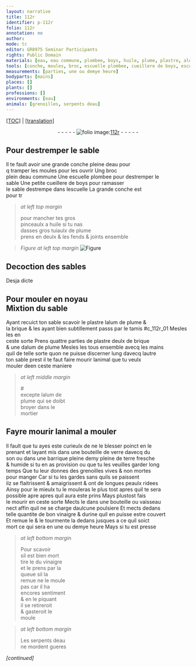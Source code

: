 ```yaml
---
layout: narrative
title: 112r
identifier: p-112r
folio: 112r
annotation: no
author:
mode: tc
editor: GR8975 Seminar Participants
rights: Public Domain
materials: [eau, eau commune, plombee, boys, huile, plume, plastre, alum de plume, brique, verre, son, terre fresche & humide, bon vinaigre, urine, vinaigre]
tools: [conche, moules, broc, escuelle plombee, cueillere de boys, escuelle, pinceaulx a huile, tuiaulx de plume, tamis, mains, mortier, bouteille de verre, barrique, bouteille ou vaisseau nect]
measurements: [parties, une ou demye heure]
bodyparts: [mains]
places: []
plants: []
professions: []
environments: [eau]
animals: [grenoilles, serpents deau]
---
```


 <p><a href="{{ site.baseurl }}/diplomatic/">[TOC]</a> | <a href="{{ site.baseurl }}/texts/p-112r_tl/" target="_blank">[translation]</a></p><div class="folio" align="center">- - - - - <a href="http://gallica.bnf.fr/ark:/12148/btv1b10500001g/f229.image" target="_blank"><img src="https://cu-mkp.github.io/2017-workshop-edition/assets/photo-icon.png" alt="folio image: " style="display:inline-block; margin-bottom:-3px;"/>112r</a> - - - - - </div>  
  

## Pour destremper le sable

 
Il te fault avoir une grande <span class="tl">conche</span> pleine d<span class="m">eau</span> pour<br/> <span class="del">q</span> tramper les <span class="tl">moules</span> pour les ouvrir Ung <span class="tl">broc</span><br/> plein d<span class="m">eau <span class="add">commune</span></span> Une <span class="tl">escuelle <span class="m">plombee</span></span> pour destremper le<br/> sable Une petite <span class="tl">cueillere de <span class="m">boys</span></span> pour ramasser<br/> le sable destrempe dans l<span class="tl">escuelle</span> <span class="del">La grande <span class="tl">conche</span> est<br/> pour tr</span>
 
> *at left top margin*
> 
> 
>   pour mancher tes gros<br/> <span class="tl">pinceaulx a <span class="m">huile</span></span> si tu nas<br/> dasses gros <span class="tl">tuiaulx de <span class="m">plume</span></span><br/> prens en deulx & les fends & joints ensemble 
 
> *Figure*
> *at left top margin*
> <a href="https://drive.google.com/open?id=0B9-oNrvWdlO5MHphUzNsdW9DQ1U" target="_blank"><img src="https://cu-mkp.github.io/GR8975-edition/assets/photo-icon.png" alt="Figure" style="display:inline-block; margin-bottom:-3px;"/></a>
 
 
  

## Decoction des sables

 
Desja dicte
 
 
  

## Pour mouler en noyau<br/> Mixtion du sable

 
Ayant recuict ton sable scavoir le <span class="m">plastre</span> l<span class="m">alum de plume</span> &<br/> la <span class="m">brique</span> & les ayant bien subtillement passs <span class="add">par le <span class="tl">tamis</span> #</span>c_112r_01 Mesles les en<br/> ceste sorte Prens quattre <span class="ms">parties</span> de <span class="m">plastre</span> deulx de <span class="m">brique</span><br/> & une d<span class="m">alum de plume</span> Mesles les tous ensemble avecq les <span class="tl"><span class="bp">mains</span></span><br/> <span class="del">quil</span> de telle sorte quon ne puisse discerner lung davecq lautre<br/> ton sable prest il te faut faire mourir lanimal que tu veulx<br/> mouler <span class="del">de</span>en ceste maniere
 
> *at left middle margin*
> 
> 
>   #<br/> excepte l<span class="m">alum de<br/> plume</span> qui se doibt<br/> broyer dans le<br/> <span class="tl">mortier</span>
 
 
  

## Fayre mourir lanimal a mouler

 
Il fault que tu ayes este curieulx de ne le blesser poinct en le<br/> prenant et layant mis dans une <span class="tl">bouteille de <span class="m">verre</span></span> <span class="del">d</span>avecq du<br/> <span class="m">son</span> ou dans une <span class="tl">barrique</span> <span class="del">pleine</span> demy pleine de <span class="m">terre fresche<br/> & humide</span> si tu en as provision ou que tu les veuilles garder <span class="tmp">long<br/> temps</span> Que tu leur donnes des <span class="al">grenoilles</span> vives & non mortes<br/> pour manger Car si tu les gardes sans quils se paissent<br/> ilz se flaitrissent & amaigrissent & ont de longues peaulx ridees<br/> Ainsy pour le mieulx tu le mouleras le plus tost <span class="del">apres</span> quil te sera<br/> possible <span class="del">apre</span> apres quil aura este prins Mays plustost fais<br/> le mourir en ceste sorte Mects le dans une <span class="tl">bouteille ou vaisseau<br/> nect</span> affin quil ne se charge daulcune poulsiere Et mects dedans<br/> telle quantite de <span class="m">bon vinaigre</span> & d<span class="m">urine</span> quil en puisse estre couvert<br/> Et remue le & le tourmente la dedans jusques a ce quil soict<br/> mort ce qui sera en <span class="ms"><span class="tmp">une ou demye heure</span></span> Mays si tu est presse
 
> *at left bottom margin*
> 
> 
>   Pour scavoir<br/> sil est bien mort<br/> tire le du <span class="m">vinaigre</span><br/> et le prens par la<br/> queue sil la<br/> remue ne le moule<br/> pas car il ha<br/> encores sentiment<br/> & en le piquant<br/> il se retireroit<br/> & gasteroit le<br/> moule
 
> *at left bottom margin*
> 
> 
>   Les <span class="al">serpents d<span class="env">eau</span></span><br/> ne mordent gueres
 
*[continued]*
 
 